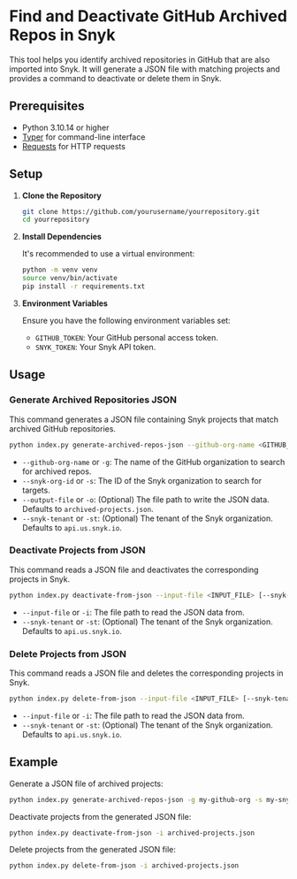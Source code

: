 # Find and Deactivate GitHub Archived Repos in Snyk

This tool helps you identify archived repositories in GitHub that are also imported into Snyk. It will generate a JSON file with matching projects and provides a command to deactivate or delete them in Snyk.

## Prerequisites

- Python 3.10.14 or higher
- [Typer](https://typer.tiangolo.com/) for command-line interface
- [Requests](https://docs.python-requests.org/en/master/) for HTTP requests

## Setup

1. **Clone the Repository**

   ```bash
   git clone https://github.com/yourusername/yourrepository.git
   cd yourrepository
   ```

2. **Install Dependencies**

   It's recommended to use a virtual environment:

   ```bash
   python -m venv venv
   source venv/bin/activate
   pip install -r requirements.txt
   ```

3. **Environment Variables**

   Ensure you have the following environment variables set:

   - `GITHUB_TOKEN`: Your GitHub personal access token.
   - `SNYK_TOKEN`: Your Snyk API token.

## Usage

### Generate Archived Repositories JSON

This command generates a JSON file containing Snyk projects that match archived GitHub repositories.

```bash
python index.py generate-archived-repos-json --github-org-name <GITHUB_ORG_NAME> --snyk-org-id <SNYK_ORG_ID> [--output-file <OUTPUT_FILE>] [--snyk-tenant <SNYK_TENANT>]
```

- `--github-org-name` or `-g`: The name of the GitHub organization to search for archived repos.
- `--snyk-org-id` or `-s`: The ID of the Snyk organization to search for targets.
- `--output-file` or `-o`: (Optional) The file path to write the JSON data. Defaults to `archived-projects.json`.
- `--snyk-tenant` or `-st`: (Optional) The tenant of the Snyk organization. Defaults to `api.us.snyk.io`.

### Deactivate Projects from JSON

This command reads a JSON file and deactivates the corresponding projects in Snyk.

```bash
python index.py deactivate-from-json --input-file <INPUT_FILE> [--snyk-tenant <SNYK_TENANT>]
```

- `--input-file` or `-i`: The file path to read the JSON data from.
- `--snyk-tenant` or `-st`: (Optional) The tenant of the Snyk organization. Defaults to `api.us.snyk.io`.

### Delete Projects from JSON

This command reads a JSON file and deletes the corresponding projects in Snyk.

```bash
python index.py delete-from-json --input-file <INPUT_FILE> [--snyk-tenant <SNYK_TENANT>]
```

- `--input-file` or `-i`: The file path to read the JSON data from.
- `--snyk-tenant` or `-st`: (Optional) The tenant of the Snyk organization. Defaults to `api.us.snyk.io`.

## Example

Generate a JSON file of archived projects:

```bash
python index.py generate-archived-repos-json -g my-github-org -s my-snyk-org
```

Deactivate projects from the generated JSON file:

```bash
python index.py deactivate-from-json -i archived-projects.json
```

Delete projects from the generated JSON file:

```bash
python index.py delete-from-json -i archived-projects.json
```
